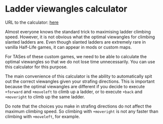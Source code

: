 # Ladder viewangles calculator

URL to the calculator: [here](https://matherunner.github.io/laddercalc/)

Almost everyone knows the standard trick to maximising ladder climbing speed. However, it is not obvious what the optimal viewangles for climbing slanted ladders are. Even though slanted ladders are extremely rare in vanilla Half-Life games, it can appear in mods or custom maps.

For TASes of these custom games, we need to be able to calculate the optimal viewangles so that we do not lose time unnecessarily. You can use this calculator for this purpose.

The main convenience of this calculator is the ability to automatically spit out the correct viewangles given your strafing directions. This is important because the optimal viewangles are different if you decide to execute `+forward` and `+moveleft` to climb up a ladder, or to execute `+back` and `+moveright` to climb up the same ladder.

Do note that the choices you make in strafing directions do not affect the maximum climbing speed. So climbing with `+moveright` is not any faster than climbing with `+moveleft`, for example.
